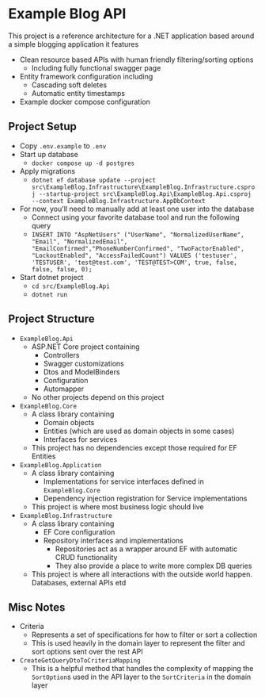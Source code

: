 ﻿# Example Blog API
This project is a reference architecture for a .NET application based around a simple blogging application it features
- Clean resource based APIs with human friendly filtering/sorting options
  - Including fully functional swagger page
- Entity framework configuration including
  - Cascading soft deletes
  - Automatic entity timestamps
- Example docker compose configuration

## Project Setup
- Copy `.env.example` to `.env`
- Start up database
  - `docker compose up -d postgres`
- Apply migrations
  - `dotnet ef database update --project src\ExampleBlog.Infrastructure\ExampleBlog.Infrastructure.csproj --startup-project src\ExampleBlog.Api\ExampleBlog.Api.csproj --context ExampleBlog.Infrastructure.AppDbContext`
- For now, you'll need to manually add at least one user into the database
  - Connect using your favorite database tool and run the following query
  - `INSERT INTO "AspNetUsers" ("UserName", "NormalizedUserName", "Email", "NormalizedEmail", "EmailConfirmed","PhoneNumberConfirmed", "TwoFactorEnabled", "LockoutEnabled", "AccessFailedCount") VALUES ('testuser', 'TESTUSER', 'test@test.com', 'TEST@TEST>COM', true, false, false, false, 0);`
- Start dotnet project
  - `cd src/ExampleBlog.Api`
  - `dotnet run`

## Project Structure
- `ExampleBlog.Api`
  - ASP.NET Core project containing
    - Controllers
    - Swagger customizations
    - Dtos and ModelBinders
    - Configuration
    - Automapper
  - No other projects depend on this project
- `ExampleBlog.Core`
  - A class library containing
    - Domain objects
    - Entities (which are used as domain objects in some cases)
    - Interfaces for services
  - This project has no dependencies except those required for EF Entities
- `ExampleBlog.Application`
  - A class library containing
    - Implementations for service interfaces defined in `ExampleBlog.Core`
    - Dependency injection registration for Service implementations
  - This project is where most business logic should live
- `ExampleBlog.Infrastructure`
  - A class library containing
    - EF Core configuration
    - Repository interfaces and implementations
      - Repositories act as a wrapper around EF with automatic CRUD functionality
      - They also provide a place to write more complex DB queries
  - This project is where all interactions with the outside world happen. Databases, external APIs etd

## Misc Notes
- Criteria
  - Represents a set of specifications for how to filter or sort a collection
  - This is used heavily in the domain layer to represent the filter and sort options sent over the rest API
- `CreateGetQueryDtoToCriteriaMapping`
  - This is a helpful method that handles the complexity of mapping the `SortOption`s used in the API layer to the `SortCriteria` in the domain layer
